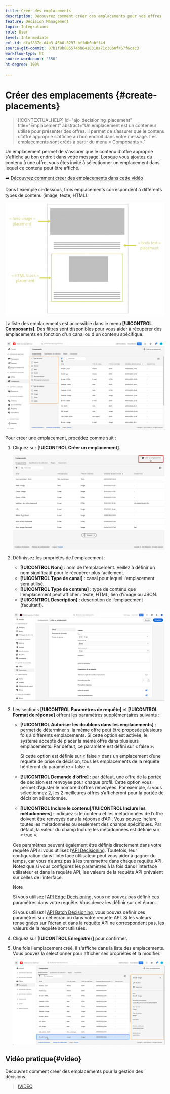 ```yaml
---
title: Créer des emplacements
description: Découvrez comment créer des emplacements pour vos offres
feature: Decision Management
topic: Integrations
role: User
level: Intermediate
exl-id: dfaf887e-d4b3-45b0-8297-bffdb0abff4d
source-git-commit: 07b1f9b885574bb6418310a71c3060fa67f6cac3
workflow-type: ht
source-wordcount: '550'
ht-degree: 100%

---
```


# Créer des emplacements {#create-placements}

>[!CONTEXTUALHELP]
>id="ajo_decisioning_placement"
>title="Emplacement"
>abstract="Un emplacement est un conteneur utilisé pour présenter des offres. Il permet de s’assurer que le contenu d’offre approprié s’affiche au bon endroit dans votre message. Les emplacements sont créés à partir du menu « Composants »."

Un emplacement permet de s&#39;assurer que le contenu d&#39;offre approprié s&#39;affiche au bon endroit dans votre message. Lorsque vous ajoutez du contenu à une offre, vous êtes invité à sélectionner un emplacement dans lequel ce contenu peut être affiché.

➡️ [Découvrez comment créer des emplacements dans cette vidéo](#video)

Dans l&#39;exemple ci-dessous, trois emplacements correspondent à différents types de contenu (image, texte, HTML).

![](../assets/offers_placement_schema.png)

La liste des emplacements est accessible dans le menu **[!UICONTROL Composants]**. Des filtres sont disponibles pour vous aider à récupérer des emplacements en fonction d&#39;un canal ou d&#39;un contenu spécifique.

![](../assets/placements_filter.png)

Pour créer une emplacement, procédez comme suit :

1. Cliquez sur **[!UICONTROL Créer un emplacement]**.

   ![](../assets/offers_placement_creation.png)

1. Définissez les propriétés de l&#39;emplacement :

   * **[!UICONTROL Nom]** : nom de l&#39;emplacement. Veillez à définir un nom significatif pour le récupérer plus facilement.
   * **[!UICONTROL Type de canal]** : canal pour lequel l&#39;emplacement sera utilisé.
   * **[!UICONTROL Type de contenu]** : type de contenu que l&#39;emplacement peut afficher : texte, HTML, lien d&#39;image ou JSON.
   * **[!UICONTROL Description]** : description de l’emplacement (facultatif).

   ![](../assets/offers_placement_creation_properties.png)


1. Les sections **[!UICONTROL Paramètres de requête]** et **[!UICONTROL Format de réponse]** offrent les paramètres supplémentaires suivants :

   * **[!UICONTROL Autoriser les doublons dans les emplacements]** : permet de déterminer si la même offre peut être proposée plusieurs fois à différents emplacements. Si cette option est activée, le système accepte de placer la même offre dans plusieurs emplacements. Par défaut, ce paramètre est défini sur « false ».

     Si cette option est définie sur « false » dans un emplacement d’une requête de prise de décision, tous les emplacements de la requête hériteront du paramètre « false ».

   * **[!UICONTROL Demande d’offre]** : par défaut, une offre de la portée de décision est renvoyée pour chaque profil. Cette option vous permet d’ajuster le nombre d’offres renvoyées. Par exemple, si vous sélectionnez 2, les 2 meilleures offres s’afficheront pour la portée de décision sélectionnée.

   * **[!UICONTROL Inclure le contenu]**/**[!UICONTROL Inclure les métadonnées]** : indiquez si le contenu et les métadonnées de l’offre doivent être renvoyés dans la réponse d’API. Vous pouvez inclure toutes les métadonnées ou seulement des champs spécifiques. Par défaut, la valeur du champ Inclure les métadonnées est définie sur « true ».

   Ces paramètres peuvent également être définis directement dans votre requête API si vous utilisez l’[API Decisioning](https://experienceleague.adobe.com/docs/journey-optimizer/using/offer-decisioning/api-reference/offer-delivery-api/decisioning-api.html?lang=fr). Toutefois, leur configuration dans l’interface utilisateur peut vous aider à gagner du temps, car vous n’aurez pas à les transmettre dans chaque requête API. Notez que si vous configurez les paramètres à la fois dans l’interface utilisateur et dans la requête API, les valeurs de la requête API prévalent sur celles de l’interface.

   >[!NOTE]
   >
   >Si vous utilisez l’[API Edge Decisioning](https://experienceleague.adobe.com/docs/journey-optimizer/using/offer-decisioning/api-reference/offer-delivery-api/edge-decisioning-api.html?lang=fr), vous ne pouvez pas définir ces paramètres dans votre requête. Vous devez les définir sur cet écran.
   >
   >Si vous utilisez l’[API Batch Decisioning](../api-reference/offer-delivery-api/batch-decisioning-api.md), vous pouvez définir ces paramètres sur cet écran ou dans votre requête API. Si les valeurs renseignées sur l’écran et dans la requête API ne correspondent pas, les valeurs de la requête sont utilisées.

1. Cliquez sur **[!UICONTROL Enregistrer]** pour confirmer.

1. Une fois l&#39;emplacement créé, il s&#39;affiche dans la liste des emplacements. Vous pouvez la sélectionner pour afficher ses propriétés et la modifier.

   ![](../assets/placement_created.png)

## Vidéo pratique{#video}

Découvrez comment créer des emplacements pour la gestion des décisions.

>[!VIDEO](https://video.tv.adobe.com/v/329372?quality=12)

